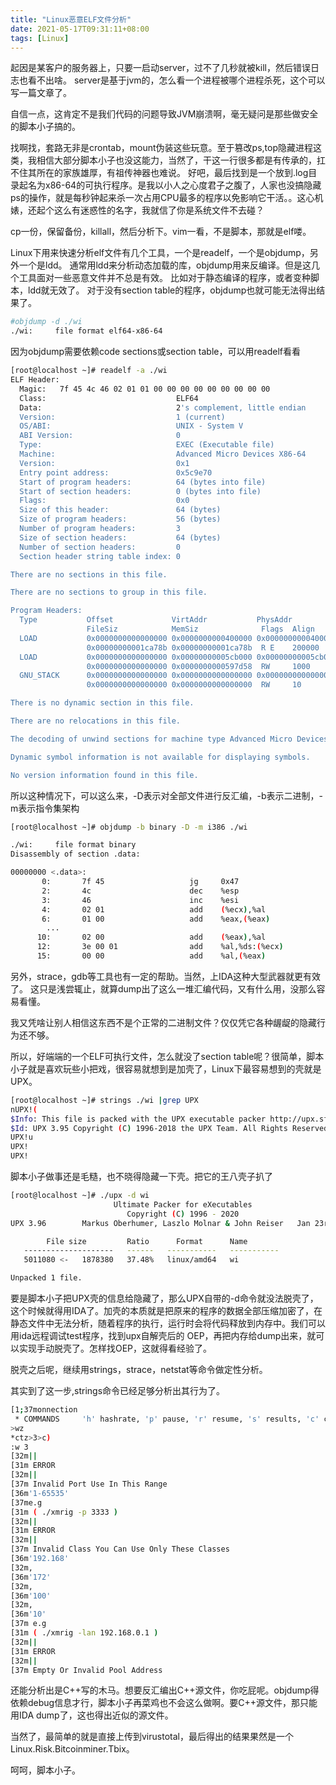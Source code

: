 ```yaml
---
title: "Linux恶意ELF文件分析"
date: 2021-05-17T09:31:11+08:00
tags: [Linux]
---
```

起因是某客户的服务器上，只要一启动server，过不了几秒就被kill，然后错误日志也看不出啥。
server是基于jvm的，怎么看一个进程被哪个进程杀死，这个可以写一篇文章了。

自信一点，这肯定不是我们代码的问题导致JVM崩溃啊，毫无疑问是那些做安全的脚本小子搞的。

找啊找，套路无非是crontab，mount伪装这些玩意。至于篡改ps,top隐藏进程这类，我相信大部分脚本小子也没这能力，当然了，干这一行很多都是有传承的，扛不住其所在的家族雄厚，有祖传神器也难说。
好吧，最后找到是一个放到.log目录起名为x86-64的可执行程序。是我以小人之心度君子之腹了，人家也没搞隐藏ps的操作，就是每秒钟起来杀一次占用CPU最多的程序以免影响它干活。。这心机婊，还起个这么有迷惑性的名字，我就信了你是系统文件不去碰？

cp一份，保留备份，killall，然后分析下。vim一看，不是脚本，那就是elf喽。

Linux下用来快速分析elf文件有几个工具，一个是readelf，一个是objdump，另外一个是ldd。
通常用ldd来分析动态加载的库，objdump用来反编译。但是这几个工具面对一些恶意文件并不总是有效。
比如对于静态编译的程序，或者变种脚本，ldd就无效了。
对于没有section table的程序，objdump也就可能无法得出结果了。

```bash
#objdump -d ./wi
./wi:     file format elf64-x86-64

```

因为objdump需要依赖code sections或section table，可以用readelf看看

```bash
[root@localhost ~]# readelf -a ./wi
ELF Header:
  Magic:   7f 45 4c 46 02 01 01 00 00 00 00 00 00 00 00 00
  Class:                             ELF64
  Data:                              2's complement, little endian
  Version:                           1 (current)
  OS/ABI:                            UNIX - System V
  ABI Version:                       0
  Type:                              EXEC (Executable file)
  Machine:                           Advanced Micro Devices X86-64
  Version:                           0x1
  Entry point address:               0x5c9e70
  Start of program headers:          64 (bytes into file)
  Start of section headers:          0 (bytes into file)
  Flags:                             0x0
  Size of this header:               64 (bytes)
  Size of program headers:           56 (bytes)
  Number of program headers:         3
  Size of section headers:           64 (bytes)
  Number of section headers:         0
  Section header string table index: 0

There are no sections in this file.

There are no sections to group in this file.

Program Headers:
  Type           Offset             VirtAddr           PhysAddr
                 FileSiz            MemSiz              Flags  Align
  LOAD           0x0000000000000000 0x0000000000400000 0x0000000000400000
                 0x00000000001ca78b 0x00000000001ca78b  R E    200000
  LOAD           0x0000000000000000 0x00000000005cb000 0x00000000005cb000
                 0x0000000000000000 0x0000000000597d58  RW     1000
  GNU_STACK      0x0000000000000000 0x0000000000000000 0x0000000000000000
                 0x0000000000000000 0x0000000000000000  RW     10

There is no dynamic section in this file.

There are no relocations in this file.

The decoding of unwind sections for machine type Advanced Micro Devices X86-64 is not currently supported.

Dynamic symbol information is not available for displaying symbols.

No version information found in this file.
```

所以这种情况下，可以这么来，-D表示对全部文件进行反汇编，-b表示二进制，-m表示指令集架构

```bash
[root@localhost ~]# objdump -b binary -D -m i386 ./wi

./wi:     file format binary
Disassembly of section .data:

00000000 <.data>:
       0:       7f 45                   jg     0x47
       2:       4c                      dec    %esp
       3:       46                      inc    %esi
       4:       02 01                   add    (%ecx),%al
       6:       01 00                   add    %eax,(%eax)
        ...
      10:       02 00                   add    (%eax),%al
      12:       3e 00 01                add    %al,%ds:(%ecx)
      15:       00 00                   add    %al,(%eax)
```

另外，strace，gdb等工具也有一定的帮助。当然，上IDA这种大型武器就更有效了。
这只是浅尝辄止，就算dump出了这么一堆汇编代码，又有什么用，没那么容易看懂。

我又凭啥让别人相信这东西不是个正常的二进制文件？仅仅凭它各种龌龊的隐藏行为还不够。

所以，好端端的一个ELF可执行文件，怎么就没了section table呢？很简单，脚本小子就是喜欢玩些小把戏，很容易就想到是加壳了，Linux下最容易想到的壳就是UPX。

```bash
[root@localhost ~]# strings ./wi |grep UPX
nUPX!(
$Info: This file is packed with the UPX executable packer http://upx.sf.net $
$Id: UPX 3.95 Copyright (C) 1996-2018 the UPX Team. All Rights Reserved. $
UPX!u
UPX!
UPX!

```

脚本小子做事还是毛糙，也不晓得隐藏一下壳。把它的王八壳子扒了

```bash
[root@localhost ~]# ./upx -d wi
                       Ultimate Packer for eXecutables
                          Copyright (C) 1996 - 2020
UPX 3.96        Markus Oberhumer, Laszlo Molnar & John Reiser   Jan 23rd 2020

        File size         Ratio      Format      Name
   --------------------   ------   -----------   -----------
   5011080 <-   1878380   37.48%   linux/amd64   wi

Unpacked 1 file.

```

要是脚本小子把UPX壳的信息给隐藏了，那么UPX自带的-d命令就没法脱壳了，这个时候就得用IDA了。加壳的本质就是把原来的程序的数据全部压缩加密了，在静态文件中无法分析，随着程序的执行，运行时会将代码释放到内存中。我们可以用ida远程调试test程序，找到upx自解壳后的 OEP，再把内存给dump出来，就可以实现手动脱壳了。怎样找OEP，这就得看经验了。

脱壳之后呢，继续用strings，strace，netstat等命令做定性分析。


其实到了这一步,strings命令已经足够分析出其行为了。
```bash
[1;37monnection
 * COMMANDS     'h' hashrate, 'p' pause, 'r' resume, 's' results, 'c' connection
>wz 
*ctz>3>c)
:w 3
[32m||
[31m ERROR 
[32m||
[37m Invalid Port Use In This Range 
[36m'1-65535' 
[37me.g
[31m ( ./xmrig -p 3333 )
[32m||
[31m ERROR 
[32m||
[37m Invalid Class You Can Use Only These Classes 
[36m'192.168'
[32m, 
[36m'172'
[32m, 
[36m'100'
[32m, 
[36m'10'
[37m e.g
[31m ( ./xmrig -lan 192.168.0.1 )
[32m||
[31m ERROR 
[32m||
[37m Empty Or Invalid Pool Address
```
还能分析出是C++写的木马。想要反汇编出C++源文件，你吃屁呢。objdump得依赖debug信息才行，脚本小子再菜鸡也不会这么做啊。要C++源文件，那只能用IDA dump了，这也得出近似的源文件。

当然了，最简单的就是直接上传到virustotal，最后得出的结果果然是一个Linux.Risk.Bitcoinminer.Tbix。

呵呵，脚本小子。